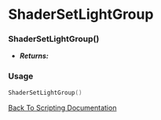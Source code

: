 # ShaderSetLightGroup

### ShaderSetLightGroup()
- ***Returns:*** 

### Usage

```Lua
ShaderSetLightGroup()
```


[Back To Scripting Documentation](../README.md)
